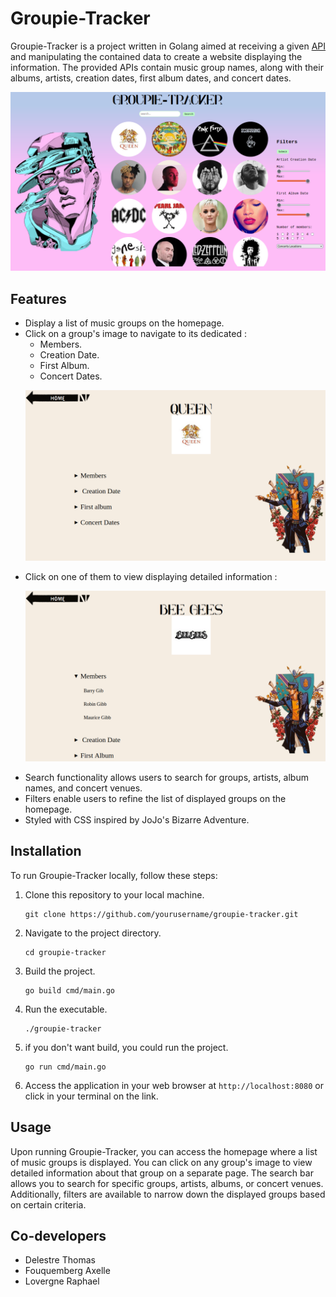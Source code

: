 # Groupie-Tracker

Groupie-Tracker is a project written in Golang aimed at receiving a given [API](https://groupietrackers.herokuapp.com/api) and manipulating the contained data to create a website displaying the information. The provided APIs contain music group names, along with their albums, artists, creation dates, first album dates, and concert dates.
<p align="center">
  <img src="picturesReadme/home.png" alt="home">
</p>

## Features

- Display a list of music groups on the homepage.
- Click on a group's image to navigate to its dedicated : 
   - Members.
   - Creation Date.
   - First Album.
   - Concert Dates.
   <p align="center">
   <img src="picturesReadme/artist_page.png" alt="artist_page" width="500">
   </p>
- Click on one of them to view displaying detailed information :
   <p align="center">
   <img src="picturesReadme/artist_detailed.png" alt="artist_detailed" width="500">
   </p>
- Search functionality allows users to search for groups, artists, album names, and concert venues.
- Filters enable users to refine the list of displayed groups on the homepage.
- Styled with CSS inspired by JoJo's Bizarre Adventure.

## Installation

To run Groupie-Tracker locally, follow these steps:

1. Clone this repository to your local machine.
   ```
   git clone https://github.com/yourusername/groupie-tracker.git
   ```
2. Navigate to the project directory.
   ```
   cd groupie-tracker
   ```
3. Build the project.
   ```
   go build cmd/main.go
   ```
4. Run the executable.
   ```
   ./groupie-tracker
   ```
5. if you don't want build, you could run the project.
   ```
   go run cmd/main.go
   ```
6. Access the application in your web browser at `http://localhost:8080` or click in your terminal on the link.

## Usage

Upon running Groupie-Tracker, you can access the homepage where a list of music groups is displayed. You can click on any group's image to view detailed information about that group on a separate page. The search bar allows you to search for specific groups, artists, albums, or concert venues. Additionally, filters are available to narrow down the displayed groups based on certain criteria.

## Co-developers

- Delestre Thomas
- Fouquemberg Axelle
- Lovergne Raphael
